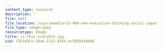 ```yaml
---
content_type: resource
description: ''
file: null
file_location: /coursemedia/15-960-new-executive-thinking-social-impact-technology-projects-fall-2017-spring-2018/f3516dce20ae27224254ec595bd3ddd8_is-this-scalable.jpg
file_type: image/jpeg
resourcetype: Image
title: is-this-scalable.jpg
uid: f3516dce-20ae-2722-4254-ec595bd3ddd8
---
```

